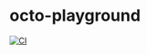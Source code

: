 # octo-playground

[![CI](https://github.com/nurzico/octo-playground/actions/workflows/blank.yml/badge.svg?branch=main)](https://github.com/nurzico/octo-playground/actions/workflows/blank.yml)
